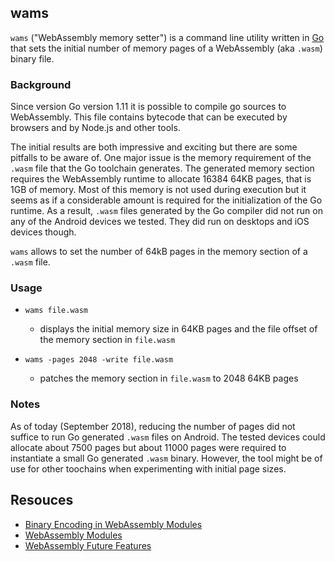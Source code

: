 ## wams

`wams` ("WebAssembly memory setter") is a command line utility written in [Go](https://golang.org/) that sets the initial number of memory pages of a WebAssembly (aka `.wasm`) binary file.

### Background

Since version Go version 1.11 it is possible to compile go sources to WebAssembly. This file contains bytecode that can be executed by browsers and by Node.js and other tools.

The initial results are both impressive and exciting but there are some pitfalls to be aware of. One major issue is the memory requirement of the `.wasm` file that the Go toolchain generates. The generated memory section requires the WebAssembly runtime to allocate 16384 64KB pages, that is 1GB of memory. Most of this memory is not used during execution but it seems as if a considerable amount is required for the initialization of the Go runtime. As a result, `.wasm` files generated by the Go compiler did not run on any of the Android devices we tested. They did run on desktops and iOS devices though.

`wams` allows to set the number of 64kB pages in the memory section of a `.wasm` file.

### Usage

- `wams file.wasm`
	- displays the initial memory size in 64KB pages and the file offset of the memory section in `file.wasm`

- `wams -pages 2048 -write file.wasm`
	- patches the memory section in `file.wasm` to 2048 64KB pages

### Notes

As of today (September 2018), reducing the number of pages did not suffice to run Go generated `.wasm` files on Android. The tested devices could allocate about 7500 pages but about 11000 pages were required to instantiate a small Go generated `.wasm` binary. However, the tool might be of use for other toochains when experimenting with initial page sizes.

## Resouces

- [Binary Encoding in WebAssembly Modules](https://github.com/WebAssembly/design/blob/master/BinaryEncoding.md)
- [WebAssembly Modules](https://webassembly.github.io/spec/core/binary/modules.html)
- [WebAssembly Future Features](https://webassembly.org/docs/future-features/)
